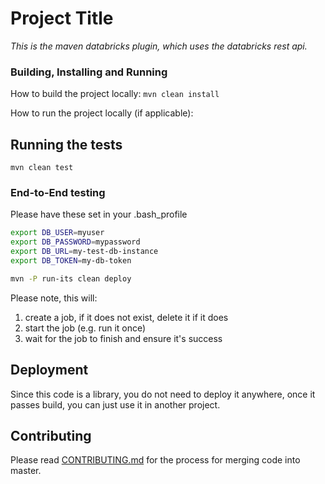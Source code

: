 # Project Title

_This is the maven databricks plugin, which uses the databricks rest api._

### Building, Installing and Running

How to build the project locally:
```mvn clean install```

How to run the project locally (if applicable):


## Running the tests

```mvn clean test```

### End-to-End testing

Please have these set in your .bash_profile
```bash
export DB_USER=myuser
export DB_PASSWORD=mypassword
export DB_URL=my-test-db-instance
export DB_TOKEN=my-db-token
```

```bash
mvn -P run-its clean deploy
```

Please note, this will:
1. create a job, if it does not exist, delete it if it does
2. start the job (e.g. run it once)
3. wait for the job to finish and ensure it's success

## Deployment

Since this code is a library, you do not need to deploy it anywhere, once it passes build, you can just use it in another project.

## Contributing

Please read [CONTRIBUTING.md](CONTRIBUTING.md) for the process for merging code into master.